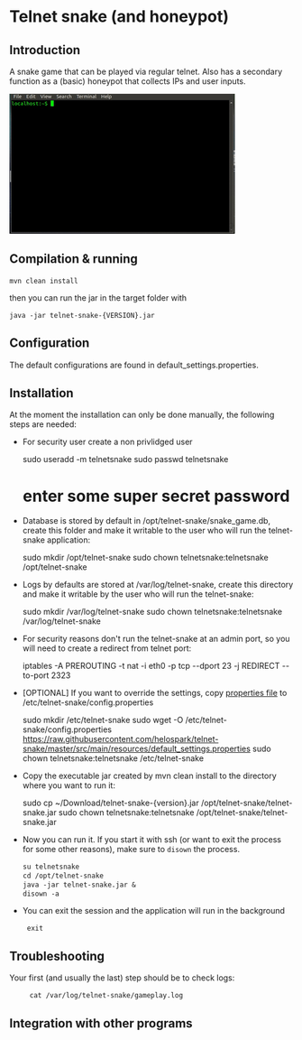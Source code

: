 # Telnet snake (and honeypot)

## Introduction

A snake game that can be played via regular telnet. Also has a secondary function as a (basic) honeypot that collects IPs and user inputs.

![Sample gameplay](https://raw.githubusercontent.com/helospark/telnet-snake/master/documentation/telnet_snake.gif)

## Compilation & running

    mvn clean install

then you can run the jar in the target folder with

    java -jar telnet-snake-{VERSION}.jar

## Configuration

The default configurations are found in default_settings.properties.

## Installation

At the moment the installation can only be done manually, the following steps are needed:
  - For security user create a non privlidged user

     sudo useradd -m telnetsnake
     sudo passwd telnetsnake
     # enter some super secret password

  - Database is stored by default in /opt/telnet-snake/snake_game.db, create this folder and make it writable to the user who will run the telnet-snake application:

     sudo mkdir /opt/telnet-snake
     sudo chown telnetsnake:telnetsnake /opt/telnet-snake

  - Logs by defaults are stored at /var/log/telnet-snake, create this directory and make it writable by the user who will run the telnet-snake:

     sudo mkdir /var/log/telnet-snake
     sudo chown telnetsnake:telnetsnake /var/log/telnet-snake

  - For security reasons don't run the telnet-snake at an admin port, so you will need to create a redirect from telnet port:

      iptables -A PREROUTING -t nat -i eth0 -p tcp --dport 23 -j REDIRECT --to-port 2323

  - [OPTIONAL] If you want to override the settings, copy [properties file](https://github.com/helospark/telnet-snake/blob/master/src/main/resources/default_settings.properties) to /etc/telnet-snake/config.properties

     sudo mkdir /etc/telnet-snake
     sudo wget -O /etc/telnet-snake/config.properties https://raw.githubusercontent.com/helospark/telnet-snake/master/src/main/resources/default_settings.properties
     sudo chown telnetsnake:telnetsnake /etc/telnet-snake

  - Copy the executable jar created by mvn clean install to the directory where you want to run it:

       sudo cp ~/Download/telnet-snake-{version}.jar /opt/telnet-snake/telnet-snake.jar
       sudo chown telnetsnake:telnetsnake /opt/telnet-snake/telnet-snake.jar

  - Now you can run it. If you start it with ssh (or want to exit the process for some other reasons), make sure to `disown` the process.

        su telnetsnake
        cd /opt/telnet-snake
        java -jar telnet-snake.jar &
        disown -a

  - You can exit the session and the application will run in the background

         exit

## Troubleshooting

Your first (and usually the last) step should be to check logs:

         cat /var/log/telnet-snake/gameplay.log

## Integration with other programs
